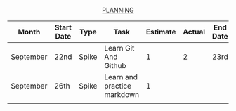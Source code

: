 <p align="center"><ins>PLANNING</ins></p>

| Month     | Start Date | Type  | Task                        | Estimate | Actual | End Date | Notes/Link                                                 |
|-----------|------------|-------|-----------------------------|----------|--------|----------|------------------------------------------------------------|
| September | 22nd       | Spike | Learn Git And Github        | 1        | 2      | 23rd     |                                                            |
| September | 26th       | Spike | Learn and practice markdown | 1        |        |          | https://github.com/collaboncode/learning-platform/issues/1 |
|           |            |       |                             |          |        |          |                                                            |



